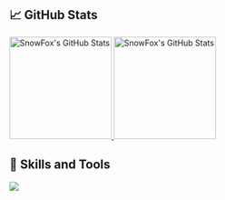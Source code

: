 ## :chart_with_upwards_trend: GitHub Stats

<a href="https://github.com/kwebdev225/kwebdev225">
  <img src="https://github-readme-stats.vercel.app/api/top-langs/?username=kwebdev225&layout=compact&langs_count=4&title_color=fff&icon_color=79ff97&text_color=9f9f9f&bg_color=151515" alt="SnowFox's GitHub Stats" height="180px"/>
</a>

<a href="https://github.com/kwebdev225/kwebdev225">
  <img src="https://github-readme-stats.vercel.app/api?username=kwebdev225&show_icons=true&include_all_commits=true&count_private=true&title_color=fff&icon_color=79ff97&text_color=9f9f9f&bg_color=151515" alt="SnowFox's GitHub Stats" height="180px"/>
</a>

## :wrench: Skills and Tools
![](https://img.shields.io/badge/Language-TypeScript_!S-informational?style=flat&logo=typescript&logoColor=white&color=3bac3a)
